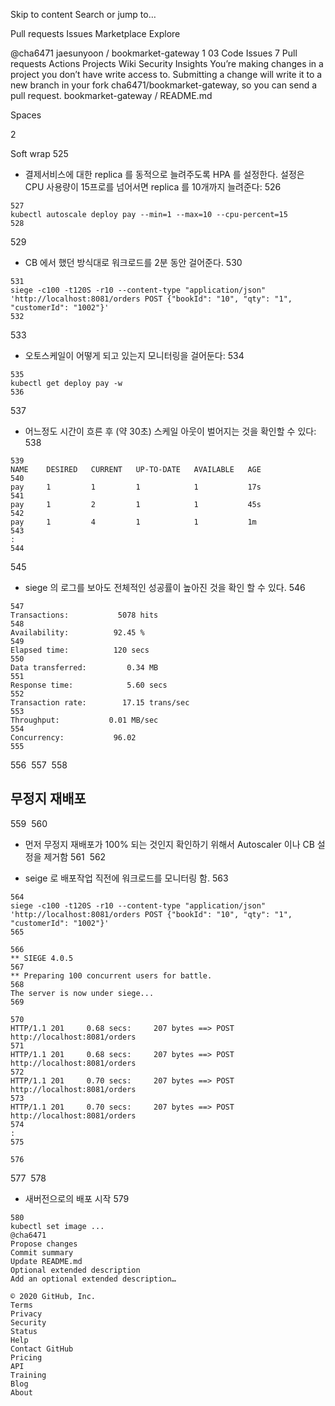 Skip to content
Search or jump to…

Pull requests
Issues
Marketplace
Explore
 
@cha6471 
jaesunyoon
/
bookmarket-gateway
1
03
Code
Issues
7
Pull requests
Actions
Projects
Wiki
Security
Insights
You’re making changes in a project you don’t have write access to. Submitting a change will write it to a new branch in your fork cha6471/bookmarket-gateway, so you can send a pull request.
bookmarket-gateway
/
README.md
 

Spaces

2

Soft wrap
525
- 결제서비스에 대한 replica 를 동적으로 늘려주도록 HPA 를 설정한다. 설정은 CPU 사용량이 15프로를 넘어서면 replica 를 10개까지 늘려준다:
526
```
527
kubectl autoscale deploy pay --min=1 --max=10 --cpu-percent=15
528
```
529
- CB 에서 했던 방식대로 워크로드를 2분 동안 걸어준다.
530
```
531
siege -c100 -t120S -r10 --content-type "application/json" 'http://localhost:8081/orders POST {"bookId": "10", "qty": "1", "customerId": "1002"}'
532
```
533
- 오토스케일이 어떻게 되고 있는지 모니터링을 걸어둔다:
534
```
535
kubectl get deploy pay -w
536
```
537
- 어느정도 시간이 흐른 후 (약 30초) 스케일 아웃이 벌어지는 것을 확인할 수 있다:
538
```
539
NAME    DESIRED   CURRENT   UP-TO-DATE   AVAILABLE   AGE
540
pay     1         1         1            1           17s
541
pay     1         2         1            1           45s
542
pay     1         4         1            1           1m
543
:
544
```
545
- siege 의 로그를 보아도 전체적인 성공률이 높아진 것을 확인 할 수 있다. 
546
```
547
Transactions:           5078 hits
548
Availability:          92.45 %
549
Elapsed time:          120 secs
550
Data transferred:         0.34 MB
551
Response time:            5.60 secs
552
Transaction rate:        17.15 trans/sec
553
Throughput:           0.01 MB/sec
554
Concurrency:           96.02
555
```
556
​
557
​
558
## 무정지 재배포
559
​
560
* 먼저 무정지 재배포가 100% 되는 것인지 확인하기 위해서 Autoscaler 이나 CB 설정을 제거함
561
​
562
- seige 로 배포작업 직전에 워크로드를 모니터링 함.
563
```
564
siege -c100 -t120S -r10 --content-type "application/json" 'http://localhost:8081/orders POST {"bookId": "10", "qty": "1", "customerId": "1002"}'
565
​
566
** SIEGE 4.0.5
567
** Preparing 100 concurrent users for battle.
568
The server is now under siege...
569
​
570
HTTP/1.1 201     0.68 secs:     207 bytes ==> POST http://localhost:8081/orders
571
HTTP/1.1 201     0.68 secs:     207 bytes ==> POST http://localhost:8081/orders
572
HTTP/1.1 201     0.70 secs:     207 bytes ==> POST http://localhost:8081/orders
573
HTTP/1.1 201     0.70 secs:     207 bytes ==> POST http://localhost:8081/orders
574
:
575
​
576
```
577
​
578
- 새버전으로의 배포 시작
579
```
580
kubectl set image ...
@cha6471
Propose changes
Commit summary
Update README.md
Optional extended description
Add an optional extended description…
 
© 2020 GitHub, Inc.
Terms
Privacy
Security
Status
Help
Contact GitHub
Pricing
API
Training
Blog
About
